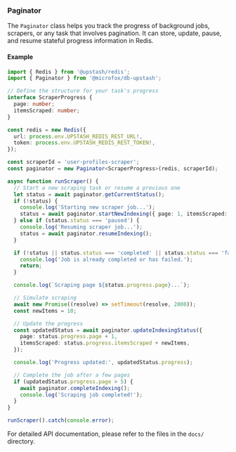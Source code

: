 ### Paginator

The `Paginator` class helps you track the progress of background jobs, scrapers, or any task that involves pagination. It can store, update, pause, and resume stateful progress information in Redis.

#### Example

```typescript
import { Redis } from '@upstash/redis';
import { Paginator } from '@microfox/db-upstash';

// Define the structure for your task's progress
interface ScraperProgress {
  page: number;
  itemsScraped: number;
}

const redis = new Redis({
  url: process.env.UPSTASH_REDIS_REST_URL!,
  token: process.env.UPSTASH_REDIS_REST_TOKEN!,
});

const scraperId = 'user-profiles-scraper';
const paginator = new Paginator<ScraperProgress>(redis, scraperId);

async function runScraper() {
  // Start a new scraping task or resume a previous one
  let status = await paginator.getCurrentStatus();
  if (!status) {
    console.log('Starting new scraper job...');
    status = await paginator.startNewIndexing({ page: 1, itemsScraped: 0 });
  } else if (status.status === 'paused') {
    console.log('Resuming scraper job...');
    status = await paginator.resumeIndexing();
  }

  if (!status || status.status === 'completed' || status.status === 'failed') {
    console.log('Job is already completed or has failed.');
    return;
  }

  console.log(`Scraping page ${status.progress.page}...`);

  // Simulate scraping
  await new Promise((resolve) => setTimeout(resolve, 2000));
  const newItems = 10;

  // Update the progress
  const updatedStatus = await paginator.updateIndexingStatus({
    page: status.progress.page + 1,
    itemsScraped: status.progress.itemsScraped + newItems,
  });

  console.log('Progress updated:', updatedStatus.progress);

  // Complete the job after a few pages
  if (updatedStatus.progress.page > 5) {
    await paginator.completeIndexing();
    console.log('Scraping job completed!');
  }
}

runScraper().catch(console.error);
```

For detailed API documentation, please refer to the files in the `docs/` directory.

